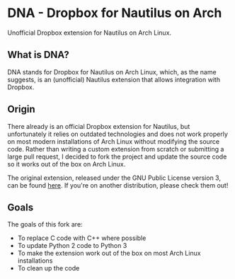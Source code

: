 # DNA - Dropbox for Nautilus on Arch
Unofficial Dropbox extension for Nautilus on Arch Linux.

## What is DNA?
DNA stands for Dropbox for Nautilus on Arch Linux, which, as the name suggests, is an (unofficial) Nautilus extension that allows integration with Dropbox.

## Origin
There already is an official Dropbox extension for Nautilus, but unfortunately it relies on outdated technologies and does not work properly on most modern installations of Arch Linux without modifying the source code. Rather than writing a custom extension from scratch or submitting a large pull request, I decided to fork the project and update the source code so it works out of the box on Arch Linux.

The original extension, released under the GNU Public License version 3, can be found [here](https://github.com/dropbox/nautilus-dropbox). If you're on another distribution, please check them out!

## Goals
The goals of this fork are:
* To replace C code with C++ where possible
* To update Python 2 code to Python 3
* To make the extension work out of the box on most Arch Linux installations
* To clean up the code